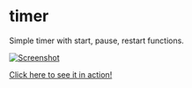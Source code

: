 # timer
Simple timer with start, pause, restart functions.

[![Screenshot](https://i.imgur.com/zlO7DAc.png)](http://www.caleswitzer.com/projects/timer)

[Click here to see it in action!](http://www.caleswitzer.com/projects/timer)
